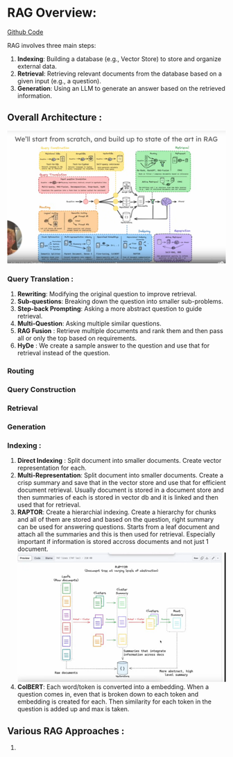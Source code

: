# RAG Overview:

[Github Code](https://github.com/langchain-ai/rag-from-scratch/blob/main/rag_from_scratch_1_to_4.ipynb)

RAG involves three main steps:

1. **Indexing**: Building a database (e.g., Vector Store) to store and organize external data.
2. **Retrieval**: Retrieving relevant documents from the database based on a given input (e.g., a question).
3. **Generation**: Using an LLM to generate an answer based on the retrieved information.

## Overall Architecture : 
![alt text](image.png)
### Query Translation : 
1. **Rewriting**: Modifying the original question to improve retrieval.
2. **Sub-questions**: Breaking down the question into smaller sub-problems.
3. **Step-back Prompting**: Asking a more abstract question to guide retrieval.
4. **Multi-Question**: Asking multiple similar questions.
5. **RAG Fusion** : Retrieve multiple documents and rank them and then pass all or only the top based on requirements. 
6. **HyDe** : We create a sample answer to the question and use that for retrieval instead of the question.
### Routing
### Query Construction 
### Retrieval
### Generation

### Indexing : 
1. **Direct Indexing** : Split document into smaller documents. Create vector representation for each. 
2. **Multi-Representation**: Split document into smaller documents. Create a crisp summary and save that in the vector store and use that for efficient document retrieval. Usually document is stored in a document store and then summaries of each is stored in vector db and it is linked and then used that for retrieval. 
3. **RAPTOR**: Create a hierarchial indexing. Create a hierarchy for chunks and all of them are stored and based on the question, right summary can be used for answering questions. Starts from a leaf document and attach all the summaries and this is then used for retrieval. Especially important if information is stored accross documents and not just 1 document. 
![alt text](<Screenshot from 2025-01-25 12-32-54.png>)
4. **ColBERT**: Each word/token is converted into a embedding. When a question comes in, even that is broken down to each token and embedding is created for each. Then similarity for each token in the question is added up and max is taken. 


## Various RAG Approaches : 
1. 